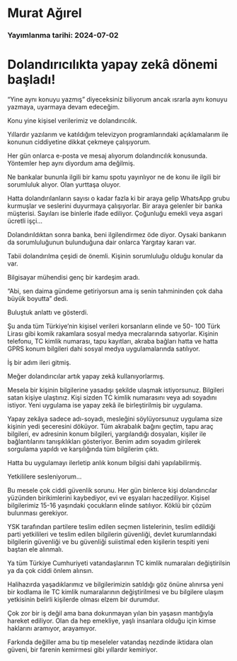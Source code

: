 # Murat Ağırel

### Yayımlanma tarihi: 2024-07-02

# Dolandırıcılıkta yapay zekâ dönemi başladı!

“Yine aynı konuyu yazmış” diyeceksiniz biliyorum ancak ısrarla aynı konuyu yazmaya, uyarmaya devam edeceğim.

Konu yine kişisel verilerimiz ve dolandırıcılık.

Yıllardır yazılarım ve katıldığım televizyon programlarındaki açıklamalarım ile konunun ciddiyetine dikkat çekmeye çalışıyorum.

Her gün onlarca e-posta ve mesaj alıyorum dolandırıcılık konusunda. Yöntemler hep aynı diyordum ama değilmiş.

Ne bankalar bununla ilgili bir kamu spotu yayınlıyor ne de konu ile ilgili bir sorumluluk alıyor. Olan yurttaşa oluyor.

Hatta dolandırılanların sayısı o kadar fazla ki bir araya gelip WhatsApp grubu kurmuşlar ve seslerini duyurmaya çalışıyorlar. Bir araya gelenler bir banka müşterisi. Sayıları ise binlerle ifade ediliyor. Çoğunluğu emekli veya asgari ücretli işçi...

Dolandırıldıktan sonra banka, beni ilgilendirmez öde diyor. Oysaki bankanın da sorumluluğunun bulunduğuna dair onlarca Yargıtay kararı var.

Tabii dolandırılma çeşidi de önemli. Kişinin sorumluluğu olduğu konular da var.

Bilgisayar mühendisi genç bir kardeşim aradı.

“Abi, sen daima gündeme getiriyorsun ama iş senin tahmininden çok daha büyük boyutta” dedi.

Buluştuk anlattı ve gösterdi.

Şu anda tüm Türkiye’nin kişisel verileri korsanların elinde ve 50- 100 Türk Lirası gibi komik rakamlara sosyal medya mecralarında satıyorlar. Kişinin telefonu, TC kimlik numarası, tapu kayıtları, akraba bağları hatta ve hatta GPRS konum bilgileri dahi sosyal medya uygulamalarında satılıyor.

İş bir adım ileri gitmiş.

Meğer dolandırıcılar artık yapay zekâ kullanıyorlarmış.

Mesela bir kişinin bilgilerine yasadışı şekilde ulaşmak istiyorsunuz. Bilgileri satan kişiye ulaştınız. Kişi sizden TC kimlik numarasını veya adı soyadını istiyor. Yeni uygulama ise yapay zekâ ile birleştirilmiş bir uygulama.

Yapay zekâya sadece adı-soyadı, mesleğini söylüyorsunuz uygulama size kişinin yedi şeceresini döküyor. Tüm akrabalık bağını geçtim, tapu araç bilgileri, ev adresinin konum bilgileri, yargılandığı dosyaları, kişiler ile bağlantılarını tanışıklıkları gösteriyor. Benim adım soyadım girilerek sorgulama yapıldı ve karşılığında tüm bilgilerim çıktı.

Hatta bu uygulamayı ilerletip anlık konum bilgisi dahi yapılabilirmiş.

Yetkililere sesleniyorum...

Bu mesele çok ciddi güvenlik sorunu. Her gün binlerce kişi dolandırıcılar yüzünden birikimlerini kaybediyor, evi ve eşyaları haczediliyor. Kişisel bilgilerimiz 15-16 yaşındaki çocukların elinde satılıyor. Köklü bir çözüm bulunması gerekiyor.

YSK tarafından partilere teslim edilen seçmen listelerinin, teslim edildiği parti yetkilileri ve teslim edilen bilgilerin güvenliği, devlet kurumlarındaki bilgilerin güvenliği ve bu güvenliği suiistimal eden kişilerin tespiti yeni baştan ele alınmalı.

Ya tüm Türkiye Cumhuriyeti vatandaşlarının TC kimlik numaraları değiştirilsin ya da çok ciddi önlem alınsın.

Halihazırda yaşadıklarımız ve bilgilerimizin satıldığı göz önüne alınırsa yeni bir kodlama ile TC kimlik numaralarının değiştirilmesi ve bu bilgilere ulaşım yetkisinin belirli kişilerde olması elzem bir durumdur.

Çok zor bir iş değil ama bana dokunmayan yılan bin yaşasın mantığıyla hareket ediliyor. Olan da hep emekliye, yaşlı insanlara olduğu için kimse haklarını aramıyor, arayamıyor.

Farkında değiller ama bu tip meseleler vatandaş nezdinde iktidara olan güveni, bir farenin kemirmesi gibi yıllardır kemiriyor.

